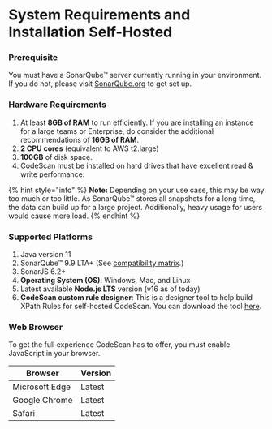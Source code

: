 # System Requirements and Installation Self-Hosted

### Prerequisite <a href="#prerequisite" id="prerequisite"></a>

You must have a SonarQube™ server currently running in your environment. If you do not, please visit [SonarQube.org](https://www.sonarqube.org/) to get set up.

### Hardware Requirements <a href="#hardware-requirements" id="hardware-requirements"></a>

1. At least **8GB of RAM** to run efficiently. If you are installing an instance for a large teams or Enterprise, do consider the additional recommendations of **16GB of RAM**.
2. **2 CPU cores** (equivalent to AWS t2.large)
3. **100GB** of disk space.
4. CodeScan must be installed on hard drives that have excellent read & write performance.

{% hint style="info" %}
**Note:** Depending on your use case, this may be way too much or too little. As SonarQube™ stores all snapshots for a long time, the data can build up for a large project. Additionally, heavy usage for users would cause more load.
{% endhint %}

### Supported Platforms <a href="#supported-platforms" id="supported-platforms"></a>

1. Java version 11
2. SonarQube™ 9.9 LTA+ (See [compatibility matrix](https://knowledgebase.autorabit.com/product-guides/codescan/system-requirements-and-installation/installing-codescan-self-hosted#sonarqube-tm-download-1).)
3. SonarJS 6.2+
4. **Operating System (OS)**: Windows, Mac, and Linux
5. Latest available **Node.js LTS** version (v16 as of today)
6. **CodeScan custom rule designer**: This is a designer tool to help build XPath Rules for self-hosted CodeScan. You can download the tool [here](https://license.code-scan.com/index.php/download/login?path=codescan-designer-22.3.jar).

### Web Browser <a href="#web-browser" id="web-browser"></a>

To get the full experience CodeScan has to offer, you must enable JavaScript in your browser.

| Browser        | Version |
| -------------- | ------- |
| Microsoft Edge | Latest  |
| Google Chrome  | Latest  |
| Safari         | Latest  |
